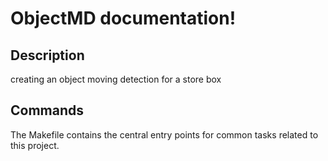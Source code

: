 # ObjectMD documentation!

## Description

creating an object moving detection for a store box

## Commands

The Makefile contains the central entry points for common tasks related to this project.

